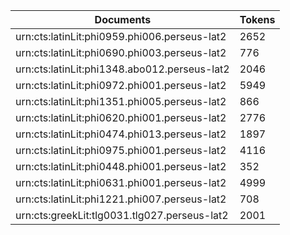| Documents                                                        | Tokens     |
| --                                                               | --         |
| urn:cts:latinLit:phi0959.phi006.perseus-lat2                     | 2652       |
| urn:cts:latinLit:phi0690.phi003.perseus-lat2                     | 776        |
| urn:cts:latinLit:phi1348.abo012.perseus-lat2                     | 2046       |
| urn:cts:latinLit:phi0972.phi001.perseus-lat2                     | 5949       |
| urn:cts:latinLit:phi1351.phi005.perseus-lat2                     | 866        |
| urn:cts:latinLit:phi0620.phi001.perseus-lat2                     | 2776       |
| urn:cts:latinLit:phi0474.phi013.perseus-lat2                     | 1897       |
| urn:cts:latinLit:phi0975.phi001.perseus-lat2                     | 4116       |
| urn:cts:latinLit:phi0448.phi001.perseus-lat2                     | 352        |
| urn:cts:latinLit:phi0631.phi001.perseus-lat2                     | 4999       |
| urn:cts:latinLit:phi1221.phi007.perseus-lat2                     | 708        |
| urn:cts:greekLit:tlg0031.tlg027.perseus-lat2                     | 2001       |
